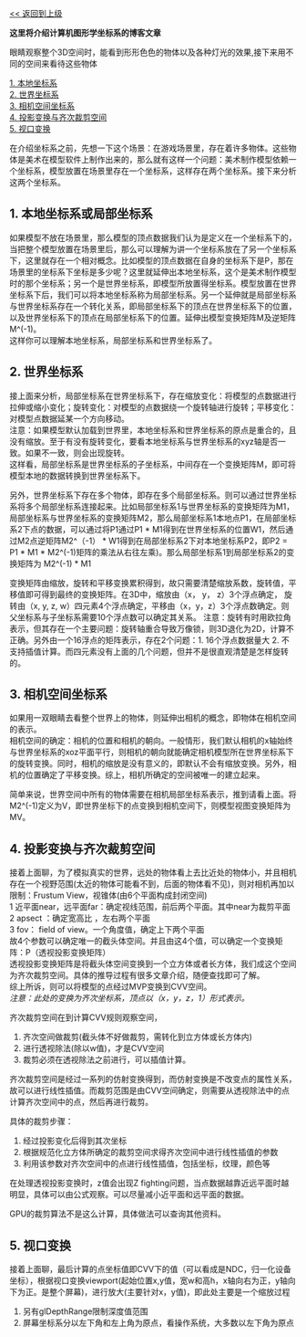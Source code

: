 [<< 返回到上级](index.md)

**这里将介绍计算机图形学坐标系的博客文章**

眼睛观察整个3D空间时，能看到形形色色的物体以及各种灯光的效果,接下来用不同的空间来看待这些物体

[1. 本地坐标系](#1)   
[2. 世界坐标系](#2)  
[3. 相机空间坐标系](#3)  
[4. 投影变换与齐次裁剪空间](#4)  
[5. 视口变换](#5)  

在介绍坐标系之前，先想一下这个场景：在游戏场景里，存在着许多物体。这些物体是美术在模型软件上制作出来的，那么就有这样一个问题：美术制作模型依赖一个坐标系，模型放置在场景里存在一个坐标系，这样存在两个坐标系。接下来分析这两个坐标系。

<span id="1"></span>
## **1. 本地坐标系或局部坐标系**
 
如果模型不放在场景里，那么模型的顶点数据我们认为是定义在一个坐标系下的，当把整个模型放置在场景里后，那么可以理解为讲一个坐标系放在了另一个坐标系下，这里就存在一个相对概念。比如模型的顶点数据在自身的坐标系下是P，那在场景里的坐标系下坐标是多少呢？这里就延伸出本地坐标系，这个是美术制作模型时的那个坐标系；另一个是世界坐标系，即模型所放置得坐标系。模型放置在世界坐标系下后，我们可以将本地坐标系称为局部坐标系。另一个延伸就是局部坐标系与世界坐标系存在一个转化关系，即局部坐标系下的顶点在世界坐标系下的位置，以及世界坐标系下的顶点在局部坐标系下的位置。延伸出模型变换矩阵M及逆矩阵M^(-1)。  
这样你可以理解本地坐标系，局部坐标系和世界坐标系了。


<span id="2"></span>
## **2. 世界坐标系**

接上面来分析，局部坐标系在世界坐标系下，存在缩放变化：将模型的点数据进行拉伸或缩小变化；旋转变化：对模型的点数据绕一个旋转轴进行旋转；平移变化：对模型点数据延某一个方向移动。  
注意：如果模型默认加载到世界里，本地坐标系和世界坐标系的原点是重合的，且没有缩放。至于有没有旋转变化，要看本地坐标系与世界坐标系的xyz轴是否一致。如果不一致，则会出现旋转。  
这样看，局部坐标系是世界坐标系的子坐标系，中间存在一个变换矩阵M，即可将模型本地的数据转换到世界坐标系下。   

另外，世界坐标系下存在多个物体，即存在多个局部坐标系。则可以通过世界坐标系将多个局部坐标系连接起来。比如局部坐标系1与世界坐标系的变换矩阵为M1，局部坐标系与世界坐标系的变换矩阵M2，那么局部坐标系1本地点P1，在局部坐标系2下点的数据，可以通过将P1通过P1 \* M1得到在世界坐标系的位置W1，然后通过M2点逆矩阵M2^（-1） \* W1得到在局部坐标系2下对本地坐标系P2，即P2 = P1 \* M1 \* M2^(-1)矩阵的乘法从右往左乘)。那么局部坐标系1到局部坐标系2的变换矩阵为 M2^(-1) \* M1  

变换矩阵由缩放，旋转和平移变换累积得到，故只需要清楚缩放系数，旋转值，平移值即可得到最终的变换矩阵。在3D中，缩放由（x， y， z）3个浮点确定， 旋转由（x, y, z, w）四元素4个浮点确定，平移由（x，y，z）3个浮点数确定。则父坐标系与子坐标系需要10个浮点数可以确定其关系。
注意：旋转有时用欧拉角表示，但其存在一个主要问题：旋转轴重合导致万像锁，则3D退化为2D，计算不正确。另外由一个16浮点的矩阵表示，存在2个问题：1. 16个浮点数据量大 2. 不支持插值计算。而四元素没有上面的几个问题，但并不是很直观清楚是怎样旋转的。  

<span id="3"></span>
## **3. 相机空间坐标系**

如果用一双眼睛去看整个世界上的物体，则延伸出相机的概念，即物体在相机空间的表示。  
相机空间的确定：相机的位置和相机的朝向。一般情形，我们默认相机的x轴始终与世界坐标系的xoz平面平行，则相机的朝向就能确定相机模型所在世界坐标系下的旋转变换。同时，相机的缩放是没有意义的，即默认不会有缩放变换。另外，相机的位置确定了平移变换。综上，相机所确定的空间被唯一的建立起来。  

简单来说，世界空间中所有的物体需要在相机局部坐标系表示，推到请看上面。将M2^(-1)定义为V，即世界坐标下的点变换到相机空间下，则模型视图变换矩阵为MV。


<span id="4"></span>
## **4. 投影变换与齐次裁剪空间**

接着上面聊，为了模拟真实的世界，远处的物体看上去比近处的物体小，并且相机存在一个视野范围(太近的物体可能看不到，后面的物体看不见)，则对相机再加以限制：Frustum View，视锥体(由6个平面构成封闭空间)    
1 近平面near，远平面far：确定视线范围，前后两个平面。其中near为裁剪平面
2 apsect ：确定宽高比 ，左右两个平面  
3 fov： field of view。一个角度值，确定上下两个平面  
故4个参数可以确定唯一的截头体空间。并且由这4个值，可以确定一个变换矩阵：P（透视投影变换矩阵）  
透视投影变换矩阵是将截头体空间变换到一个立方体或者长方体，我们成这个空间为齐次裁剪空间。具体的推导过程有很多文章介绍，随便查找即可了解。  
综上所诉，则可以将模型的点经过MVP变换到CVV空间。  
*注意：此处的变换为齐次坐标系，顶点以（x，y，z，1）形式表示。*  

齐次裁剪空间在到计算CVV规则观察空间，  
1. 齐次空间做裁剪(截头体不好做裁剪，需转化到立方体或长方体内)  
2. 进行透视除法(除以w值)，才是CVV空间  
3. 裁剪必须在透视除法之前进行，可以插值计算。  

齐次裁剪空间是经过一系列的仿射变换得到，而仿射变换是不改变点的属性关系，故可以进行线性插值。而裁剪范围是由CVV空间确定，则需要从透视除法中的点计算齐次空间中的点，然后再进行裁剪。

具体的裁剪步骤：  
1. 经过投影变化后得到其次坐标  
2. 根据规范化立方体所确定的裁剪空间求得齐次空间中进行线性插值的参数  
3. 利用该参数对齐次空间中的点进行线性插值，包括坐标，纹理，颜色等  

在处理透视投影变换时，z值会出现Z fighting问题，当点数据越靠近远平面时越明显，具体可以由公式观察。可以尽量减小近平面和远平面的数据。

GPU的裁剪算法不是这么计算，具体做法可以查询其他资料。  

<span id="5"></span>
## **5. 视口变换**

接着上面聊，最后计算的点坐标值即CVV下的值（可以看成是NDC，归一化设备坐标），根据视口变换viewport(起始位置x,y值，宽w和高h，x轴向右为正，y轴向下为正。是整个屏幕)，进行放大(主要针对x，y值)，即此处主要是一个缩放过程  

1. 另有glDepthRange限制深度值范围  
2. 屏幕坐标系分以左下角和左上角为原点，看操作系统，大多数以左下角为原点  





